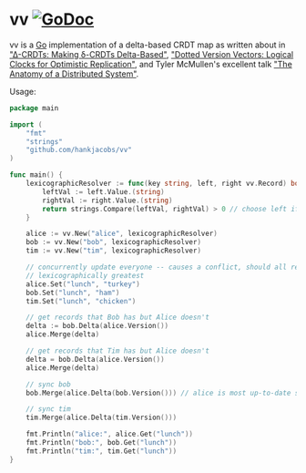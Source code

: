 # vv [![GoDoc](https://godoc.org/github.com/hankjacobs/vv?status.png)](https://godoc.org/github.com/hankjacobs/vv)

vv is a [Go](http://www.golang.org) implementation of a delta-based CRDT map as written about in ["∆-CRDTs: Making δ-CRDTs Delta-Based"](http://nova-lincs.di.fct.unl.pt/system/publication_files/files/000/000/666/original/a12-van_der_linde.pdf?1483708753), ["Dotted Version Vectors: Logical Clocks for Optimistic Replication"](https://arxiv.org/pdf/1011.5808.pdf), and Tyler McMullen's excellent talk ["The Anatomy of a Distributed System"](https://www.infoq.com/presentations/health-distributed-system).  

Usage:

```go
package main

import (
	"fmt"
	"strings"
 	"github.com/hankjacobs/vv"
)

func main() {
	lexicographicResolver := func(key string, left, right vv.Record) bool {
		leftVal := left.Value.(string)
		rightVal := right.Value.(string)
		return strings.Compare(leftVal, rightVal) > 0 // choose left if lexicographically greater
	}

	alice := vv.New("alice", lexicographicResolver)
	bob := vv.New("bob", lexicographicResolver)
	tim := vv.New("tim", lexicographicResolver)

	// concurrently update everyone -- causes a conflict, should all resolve to "turkey" since
	// lexicographically greatest
	alice.Set("lunch", "turkey")
	bob.Set("lunch", "ham")
	tim.Set("lunch", "chicken")

	// get records that Bob has but Alice doesn't
	delta := bob.Delta(alice.Version())
	alice.Merge(delta)

	// get records that Tim has but Alice doesn't
	delta = bob.Delta(alice.Version())
	alice.Merge(delta)

	// sync bob
	bob.Merge(alice.Delta(bob.Version())) // alice is most up-to-date so no need to sync with Tim

	// sync tim
	tim.Merge(alice.Delta(tim.Version()))

	fmt.Println("alice:", alice.Get("lunch"))
	fmt.Println("bob:", bob.Get("lunch"))
	fmt.Println("tim:", tim.Get("lunch"))
}
```
